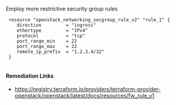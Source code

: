 
Employ more restrictive security group rules

```hcl
 resource "openstack_networking_secgroup_rule_v2" "rule_1" {
	direction         = "ingress"
	ethertype         = "IPv4"
	protocol          = "tcp"
	port_range_min    = 22
	port_range_max    = 22
	remote_ip_prefix  = "1.2.3.4/32"
 }
 			
```

#### Remediation Links
 - https://registry.terraform.io/providers/terraform-provider-openstack/openstack/latest/docs/resources/fw_rule_v1

